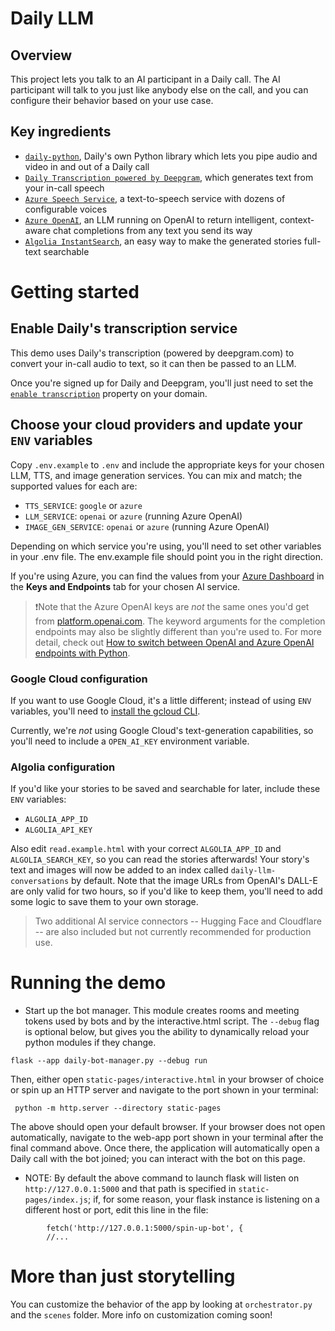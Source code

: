 # Daily LLM

## Overview

This project lets you talk to an AI participant in a Daily call. The AI participant will talk to you just like anybody else on the call, and you can configure their behavior based on your use case.

## Key ingredients

- [`daily-python`](https://beta-python.daily.co/index.html), Daily's own Python library which lets you pipe audio and video in and out of a Daily call
- [`Daily Transcription powered by Deepgram`](https://docs.daily.co/reference/rn-daily-js/instance-methods/start-transcription#main), which generates text from your in-call speech
- [`Azure Speech Service`](https://azure.microsoft.com/en-us/products/ai-services/ai-speech), a text-to-speech service with dozens of configurable voices
- [`Azure OpenAI`](https://azure.microsoft.com/en-us/products/ai-services/openai-service), an LLM running on OpenAI to return intelligent, context-aware chat completions from any text you send its way
- [`Algolia InstantSearch`](https://www.algolia.com/doc/api-reference/widgets/instantsearch/js/), an easy way to make the generated stories full-text searchable

# Getting started

## Enable Daily's transcription service

This demo uses Daily's transcription (powered by deepgram.com) to convert your in-call audio to text, so it can then be passed to an LLM.

Once you're signed up for Daily and Deepgram, you'll just need to set the [`enable transcription`](https://docs.daily.co/reference/rest-api/your-domain/config#enable_transcription) property on your domain.

## Choose your cloud providers and update your `ENV` variables

Copy `.env.example` to `.env` and include the appropriate keys for your chosen LLM, TTS, and image generation services. You can mix and match; the supported values for each are:

- `TTS_SERVICE`: `google` or `azure`
- `LLM_SERVICE`: `openai` or `azure` (running Azure OpenAI)
- `IMAGE_GEN_SERVICE`: `openai` or `azure` (running Azure OpenAI)

Depending on which service you're using, you'll need to set other variables in your .env file. The env.example file should point you in the right direction.

If you're using Azure, you can find the values from your [Azure Dashboard](https://portal.azure.com/) in the **Keys and Endpoints** tab for your chosen AI service.

> ❗️Note that the Azure OpenAI keys are _not_ the same ones you'd get from [platform.openai.com](https://platform.openai.com). The keyword arguments for the completion endpoints may also be slightly different than you're used to. For more detail, check out [How to switch between OpenAI and Azure OpenAI endpoints with Python](https://learn.microsoft.com/en-us/azure/ai-services/openai/how-to/switching-endpoints).

### Google Cloud configuration

If you want to use Google Cloud, it's a little different; instead of using `ENV` variables, you'll need to [install the gcloud CLI](https://cloud.google.com/sdk/docs/install).

Currently, we're _not_ using Google Cloud's text-generation capabilities, so you'll need to include a `OPEN_AI_KEY` environment variable.

### Algolia configuration

If you'd like your stories to be saved and searchable for later, include these `ENV` variables:

- `ALGOLIA_APP_ID`
- `ALGOLIA_API_KEY`

Also edit `read.example.html` with your correct `ALGOLIA_APP_ID` and `ALGOLIA_SEARCH_KEY`, so you can read the stories afterwards! Your story's text and images will now be added to an index called `daily-llm-conversations` by default. Note that the image URLs from OpenAI's DALL-E are only valid for two hours, so if you'd like to keep them, you'll need to add some logic to save them to your own storage.

> Two additional AI service connectors -- Hugging Face and Cloudflare -- are also included but not currently recommended for production use.

# Running the demo

- Start up the bot manager. This module creates rooms and meeting tokens used by bots and by the interactive.html script. The `--debug` flag is optional below, but gives you the ability to dynamically reload your python modules if they change.
```
flask --app daily-bot-manager.py --debug run
```

Then, either open `static-pages/interactive.html` in your browser of choice or spin up an HTTP server and navigate
to the port shown in your terminal:

```
 python -m http.server --directory static-pages
```

The above should open your default browser. If your browser does not open automatically, navigate to the web-app port shown in your terminal after the final command above. Once there, the application will automatically open a Daily call with the bot joined; you can interact with the bot on this page.

- NOTE: By default the above command to launch flask will listen on `http://127.0.0.1:5000` and that path is specified in `static-pages/index.js`; if, for some reason, your flask instance is listening on a different host or port, edit this line in the file:

```
        fetch('http://127.0.0.1:5000/spin-up-bot', {
        //...
```

# More than just storytelling

You can customize the behavior of the app by looking at `orchestrator.py` and the `scenes` folder. More info on customization coming soon!
